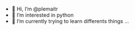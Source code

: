 - 👋 Hi, I’m @plemaitr
- 👀 I’m interested in python
- 🌱 I’m currently trying to learn differents things ...

<!---
plemaitr/plemaitr is a ✨ special ✨ repository because its `README.md` (this file) appears on your GitHub profile.
You can click the Preview link to take a look at your changes.
--->
